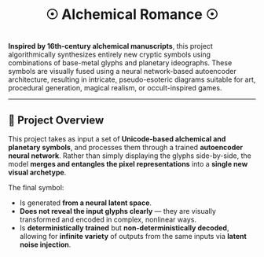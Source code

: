 <center><h1> ☉ Alchemical Romance ☉ <h1></center>

**Inspired by 16th-century alchemical manuscripts**, this project algorithmically synthesizes entirely new cryptic symbols using combinations of base-metal glyphs and planetary ideographs. These symbols are visually fused using a neural network-based autoencoder architecture, resulting in intricate, pseudo-esoteric diagrams suitable for art, procedural generation, magical realism, or occult-inspired games.

---

## 🧪 Project Overview

This project takes as input a set of **Unicode-based alchemical and planetary symbols**, and processes them through a trained **autoencoder neural network**. Rather than simply displaying the glyphs side-by-side, the model **merges and entangles the pixel representations** into a **single new visual archetype**.

The final symbol:

- Is generated **from a neural latent space**.
- **Does not reveal the input glyphs clearly** — they are visually transformed and encoded in complex, nonlinear ways.
- Is **deterministically trained** but **non-deterministically decoded**, allowing for **infinite variety** of outputs from the same inputs via **latent noise injection**.